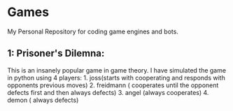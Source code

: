 # Games
My Personal Repository for coding game engines and bots. 

## 1: Prisoner's Dilemna:
This is an insanely popular game in game theory. I have simulated the game in python using 4 players: 1. joss(starts with cooperating and responds with opponents previous moves) 2. freidmann ( cooperates until the opponent defects first and then always defects) 3. angel (always cooperates) 4. demon ( always defects)
